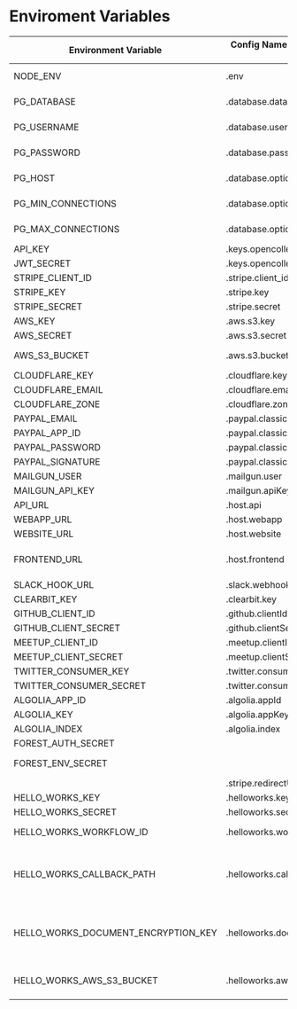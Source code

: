 # Enviroment Variables

| Environment Variable                | Config Name(name on the `config` file) | Description                                                                       |
| ----------------------------------- | -------------------------------------- | --------------------------------------------------------------------------------- |
| NODE_ENV                            | .env                                   | Node Environment variable                                                         |
| PG_DATABASE                         | .database.database                     | Postgres database name                                                            |
| PG_USERNAME                         | .database.username                     | Postgres database username                                                        |
| PG_PASSWORD                         | .database.password                     | Postgres database password                                                        |
| PG_HOST                             | .database.options.host                 | Postgres database host                                                            |
| PG_MIN_CONNECTIONS                  | .database.options.pool.min             | Postgres number of min connections                                                |
| PG_MAX_CONNECTIONS                  | .database.options.pool.max             | Postgres number of max connections                                                |
| API_KEY                             | .keys.opencollective.apiKey            | The API KEY                                                                       |
| JWT_SECRET                          | .keys.opencollective.jwtSecret         | JWT secret                                                                        |
| STRIPE_CLIENT_ID                    | .stripe.client_id                      | Stripe Client id                                                                  |
| STRIPE_KEY                          | .stripe.key                            | Stripe key                                                                        |
| STRIPE_SECRET                       | .stripe.secret                         | Stripe secret                                                                     |
| AWS_KEY                             | .aws.s3.key                            | AWS key                                                                           |
| AWS_SECRET                          | .aws.s3.secret                         | AWS secret                                                                        |
| AWS_S3_BUCKET                       | .aws.s3.bucket                         | AWS s3 bucket to send files                                                       |
| CLOUDFLARE_KEY                      | .cloudflare.key                        | CLOUDFLARE key                                                                    |
| CLOUDFLARE_EMAIL                    | .cloudflare.email                      | CLOUDFLARE email                                                                  |
| CLOUDFLARE_ZONE                     | .cloudflare.zone                       | CLOUDFLARE zone                                                                   |
| PAYPAL_EMAIL                        | .paypal.classic.email                  | Paypal main email                                                                 |
| PAYPAL_APP_ID                       | .paypal.classic.appId                  | Paypal APP ID                                                                     |
| PAYPAL_PASSWORD                     | .paypal.classic.password               | Paypal password                                                                   |
| PAYPAL_SIGNATURE                    | .paypal.classic.signature              | Paypal signature                                                                  |
| MAILGUN_USER                        | .mailgun.user                          | mailgun user                                                                      |
| MAILGUN_API_KEY                     | .mailgun.apiKey                        | mailgun password                                                                  |
| API_URL                             | .host.api                              | API exposed url                                                                   |
| WEBAPP_URL                          | .host.webapp                           | webapp URL                                                                        |
| WEBSITE_URL                         | .host.website                          | UI URL                                                                            |
| FRONTEND_URL                        | .host.frontend                         | URL of the frontend service (for caching)                                         |
| SLACK_HOOK_URL                      | .slack.webhookUrl                      | slack hook url                                                                    |
| CLEARBIT_KEY                        | .clearbit.key                          | clearbit key                                                                      |
| GITHUB_CLIENT_ID                    | .github.clientId                       | github client ID                                                                  |
| GITHUB_CLIENT_SECRET                | .github.clientSecret                   | github client secret                                                              |
| MEETUP_CLIENT_ID                    | .meetup.clientId                       | meetup client ID                                                                  |
| MEETUP_CLIENT_SECRET                | .meetup.clientSecret                   | meetup client secret                                                              |
| TWITTER_CONSUMER_KEY                | .twitter.consumerKey                   | twitter key                                                                       |
| TWITTER_CONSUMER_SECRET             | .twitter.consumerSecret                | twitter secret                                                                    |
| ALGOLIA_APP_ID                      | .algolia.appId                         | algolia APP id                                                                    |
| ALGOLIA_KEY                         | .algolia.appKey                        | algolia key                                                                       |
| ALGOLIA_INDEX                       | .algolia.index                         | algolia index                                                                     |
| FOREST_AUTH_SECRET                  |                                        | forest auth secret                                                                |
| FOREST_ENV_SECRET                   |                                        | forest environment secret                                                         |
|                                     | .stripe.redirectUri                    |                                                                                   |
| HELLO_WORKS_KEY                     | .helloworks.key                        | hello works key                                                                   |
| HELLO_WORKS_SECRET                  | .helloworks.secret                     | hello works secret                                                                |
| HELLO_WORKS_WORKFLOW_ID             | .helloworks.workflowId                 | hello works workflow id                                                           |
| HELLO_WORKS_CALLBACK_PATH           | .helloworks.callbackPath               | hello works callback path to be appended to the api url, eg. /helloworks/callback |
| HELLO_WORKS_DOCUMENT_ENCRYPTION_KEY | .helloworks.documentEncryptionKey      | base64 encoded secret key for encrypting document before storage.                 |
| HELLO_WORKS_AWS_S3_BUCKET           | .helloworks.aws.s3.bucket              | the bucket where tax forms will be uploaded                                       |
